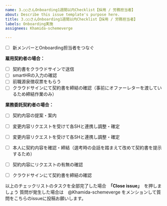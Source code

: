 ```yaml
---
name: 3.○○さんOnboarding1週間以内Checklist【採用 / 労務担当者】
about: Describe this issue template's purpose here.
title: 3.○○さんOnboarding1週間以内Checklist【採用 / 労務担当者】
labels: Onboarding実施
assignees: Khamida-schemeverge

---
```


- [ ] 新メンバーとOnboarding担当者をつなぐ

**雇用契約者の場合：**

- [ ] 契約書をクラウドサインで送信
- [ ] smartHRの入力の確認
- [ ] 前職源泉徴収票をもらう
- [ ] クラウドサインにて契約書を締結の確認（事前にオファーレターを渡しているため締結作業のみ）

**業務委託契約者の場合：**

- [ ] 契約内容の提案・案内
- [ ] 変更内容リクエストを受けて各SHと連携し調整・確定
- [ ]  変更内容リクエストを受けて各SHと連携し調整・確定
- [ ] 本人に契約内容を確認・締結（選考時の会話を踏まえて改めて契約書を提示するため）
- [ ] 契約内容にリクエストの有無の確認
- [ ] クラウドサインにて契約書を締結の確認


以上のチェックリストのタスクを全部完了した場合　**「Close issue」**　を押しましょう
質問が発生した場合は　@Khamida-schemeverge をメンションして質問をこちらのissueに投稿お願いします。
